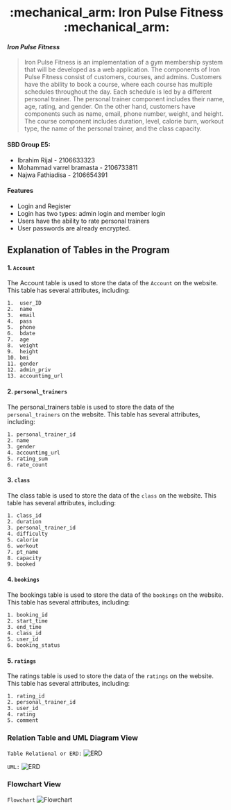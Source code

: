 <br />
<div align="center">
  <h1 align="center">:mechanical_arm: Iron Pulse Fitness :mechanical_arm:</h1>
</div>

#### _Iron Pulse Fitness_
> Iron Pulse Fitness is an implementation of a gym membership system that will be developed as a web application. The components of Iron Pulse Fitness consist of customers, courses, and admins. Customers have the ability to book a course, where each course has multiple schedules throughout the day. Each schedule is led by a different personal trainer. The personal trainer component includes their name, age, rating, and gender. On the other hand, customers have components such as name, email, phone number, weight, and height. The course component includes duration, level, calorie burn, workout type, the name of the personal trainer, and the class capacity.

#### SBD Group E5:
- Ibrahim Rijal - 2106633323
- Mohammad varrel bramasta - 2106733811
- Najwa Fathiadisa - 2106654391

#### Features
- Login and Register
- Login has two types: admin login and member login
- Users have the ability to rate personal trainers
- User passwords are already encrypted.


## Explanation of Tables in the Program
#### 1.  ```Account```

The Account table is used to store the data of the ```Account``` on the website. This table has several attributes, including:
```
1.  user_ID
2.  name
3.  email
4.  pass
5.  phone
6.  bdate
7.  age
8.  weight
9.  height
10. bmi
11. gender
12. admin_priv
13. accountimg_url
```
#### 2.  ```personal_trainers```

The personal_trainers table is used to store the data of the ```personal_trainers``` on the website. This table has several attributes, including:
```
1. personal_trainer_id
2. name
3. gender
4. accountimg_url
5. rating_sum
6. rate_count
```
#### 3.  ```class```

The class table is used to store the data of the ```class``` on the website. This table has several attributes, including:
```
1. class_id
2. duration
3. personal_trainer_id
4. difficulty
5. calorie
6. workout
7. pt_name
8. capacity
9. booked
```

#### 4.  ```bookings```

The bookings table is used to store the data of the ```bookings``` on the website. This table has several attributes, including:
```
1. booking_id
2. start_time
3. end_time
4. class_id
5. user_id
6. booking_status
```
#### 5.  ```ratings```

The ratings table is used to store the data of the ```ratings``` on the website. This table has several attributes, including:
```
1. rating_id
2. personal_trainer_id
3. user_id
4. rating
5. comment
```

### Relation Table and UML Diagram View

```Table Relational or ERD:```
  ![ERD](https://github.com/varrel123/Proyek-Akhir-SBD/blob/f1fffbf23515ca02e517d5f107b8cc4c2e47fb25/Table%20relational.png)

```UML:```
  ![ERD](https://github.com/SistemBasisData2023/IronPulse/blob/646756f9b885256f35cbc75bce8b0377ada843b9/UML.jpg)
  
### Flowchart View

```Flowchart```
  ![Flowchart](https://github.com/varrel123/Proyek-Akhir-SBD/blob/f1fffbf23515ca02e517d5f107b8cc4c2e47fb25/Flowchart.png)
